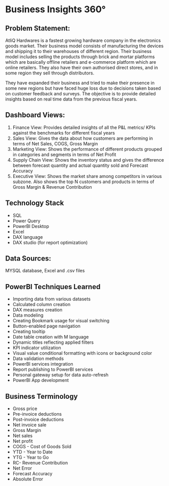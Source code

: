 # Business Insights 360&#176;
## Problem Statement:
AtliQ Hardwares is a fastest growing hardware company in the electronics goods market. Their business model consists of manufacturing the devices and shipping it to their warehouses of different region. Their business model includes selling the products through brick and mortar platforms which are basically offline retailers and e-commerce platform which are online retailers. They also have their own authorised direct stores, and in some region they sell through distributors. 

They have expanded their business and tried to make their presence in some new regions but have faced huge loss due to decisions taken based on customer feedback and surveys. The objective is to provide detailed insights based on real time data from the previous fiscal years.

## Dashboard Views:

1. Finance View: Provides detailed insights of all the P&L metrics/ KPIs against the benchmarks for different fiscal years
2. Sales View: Gives the data about how customers are performing in terms of Net Sales, COGS, Gross Margin
3. Marketing View: Shows the performance of different products grouped in categories and segments in terms of Net Profit
4. Supply Chain View: Shows the inventory status and gives the difference between forecast quantity and actual quantity sold and Forecast Accuracy
5. Executive View: Shows the market share among competitors in various subzone. Also shows the top N customers and products in terms of Gross Margin & Revenue Contribution

## Technology Stack
- SQL
- Power Query
- PowerBI Desktop
- Excel
- DAX language
- DAX studio (for report optimization)

## Data Sources: 
MYSQL database, Excel and .csv files

## PowerBI Techniques Learned

- Importing data from various datasets
- Calculated column creation
- DAX measures creation
- Data modeling
- Creating Bookmark usage for visual switching
- Button-enabled page navigation
- Creating tooltip
- Date table creation with M language
- Dynamic titles reflecting applied filters
- KPI indicator utilization
- Visual value conditional formatting with icons or background color
- Data validation methods
- PowerBI services integration
- Report publishing to PowerBI services
- Personal gateway setup for data auto-refresh
- PowerBI App development


## Business Terminology
- Gross price
- Pre-invoice deductions
- Post-invoice deductions
- Net invoice sale
- Gross Margin
- Net sales
- Net profit
- COGS - Cost of Goods Sold
- YTD - Year to Date
- YTG - Year to Go
- RC- Revenue Contribution
- Net Error
- Forecast Accuracy
- Absolute Error
